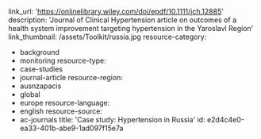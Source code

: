 link_url: 'https://onlinelibrary.wiley.com/doi/epdf/10.1111/jch.12885'
description: 'Journal of Clinical Hypertension article on outcomes of a health system improvement targeting hypertension  in the Yaroslavl Region'
link_thumbnail: /assets/Toolkit/russia.jpg
resource-category:
  - background
  - monitoring
resource-type:
  - case-studies
  - journal-article
resource-region:
  - ausnzapacis
  - global
  - europe
resource-language:
  - english
resource-source:
  - ac-journals
title: 'Case study: Hypertension in Russia'
id: e2d4c4e0-ea33-401b-abe9-1ad097f15e7a
